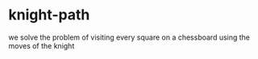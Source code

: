 # knight-path
we solve the problem of visiting every square on a chessboard using the moves of the knight
